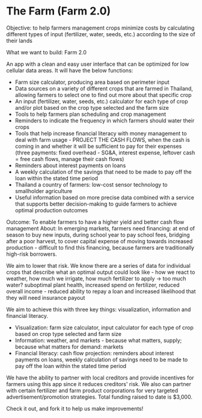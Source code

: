 # The Farm (Farm 2.0)
Objective: to help farmers management crops minimize costs by calculating different types of input (fertilizer, water, seeds, etc.) according to the size of their lands

What we want to build: Farm 2.0

An app with a clean and easy user interface that can be optimized for low cellular data areas. It will have the below functions: 
- Farm size calculator, producing area based on perimeter input 
- Data sources on a variety of different crops that are farmed in Thailand, allowing farmers to select one to find out more about that specific crop 
- An input (fertilizer, water, seeds, etc.) calculator for each type of crop and/or plot based on the crop type selected and the farm size 
- Tools to help farmers plan scheduling and crop management
- Reminders to indicate the frequency in which farmers should water their crops
- Tools that help increase financial literacy with money management to deal with farm usage - PROJECT THE CASH FLOWS, when the cash is coming in and whether it will be sufficient to pay for their expenses (three payments: fixed overhead - SG&A, interest expense, leftover cash = free cash flows, manage their cash flows) 
- Reminders about interest payments on loans
- A weekly calculation of the savings that need to be made to pay off the loan within the stated time period 
- Thailand a country of farmers: low-cost sensor technology to smallholder agriculture
- Useful information based on more precise data combined with a service that supports better decision-making to guide farmers to achieve optimal production outcomes 

Outcome: To enable farmers to have a higher yield and better cash flow management
About: In emerging markets, farmers need financing: at end of season to buy new inputs, during school year to pay school fees, bridging after a poor harvest, to cover capital expense of moving towards increased production - difficult to find this financing, because farmers are traditionally high-risk borrowers. 

We aim to lower that risk. We know there are a series of data for individual crops that describe what an optimal output could look like - how we react to weather, how much we irrigate, how much fertilizer to apply → too much water? suboptimal plant health, increased spend on fertilizer, reduced overall income - reduced ability to repay a loan and increased likelihood that they will need insurance payout 

We aim to achieve this with three key things: visualization, information and financial literacy.
- Visualization: farm size calculator, input calculator for each type of crop based on crop type selected and farm size
- Information: weather, and markets - because what matters, supply; because what matters for demand: markets 
- Financial literacy: cash flow projection: reminders about interest payments on loans, weekly calculation of savings need to be made to pay off the loan within the stated time period

We have the ability to partner with local creditors and provide incentives for farmers using this app since it reduces creditors' risk. We also can partner with certain fertilizer and farm product corporations for very targeted advertisement/promotion strategies. Total funding raised to date is $3,000.

Check it out, and fork it to help us make improvements!
